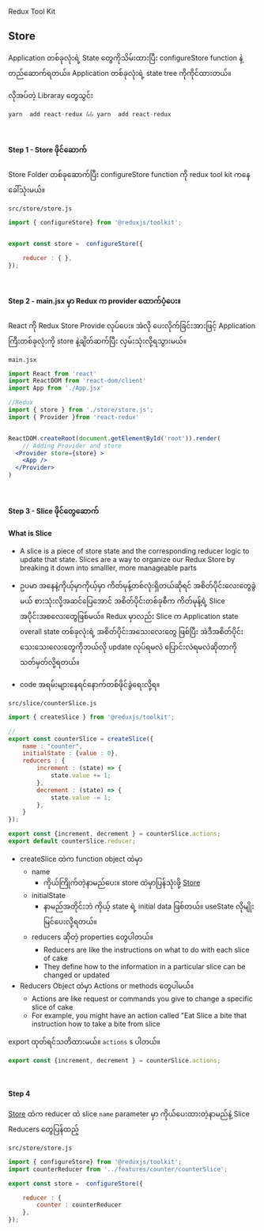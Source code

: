 Redux Tool Kit
## Store
Application တစ်ခုလုံးရဲ့ State တွေကိုသိမ်းထားပြီး configureStore function နဲ့ တည်ဆောက်ရတယ်။ Application တစ်ခုလုံးရဲ့ state tree ကိုကိုင်ထားတယ်။

 လိုအပ်တဲ့ Libraray တွေသွင်း

```javascript
yarn  add react-redux && yarn  add react-redux
```

<br>

#### Step 1 - Store ဖိုင်ဆောက်
Store Folder တစ်ခုဆောက်ပြီး configureStore function ကို redux tool kit ကနေခေါ်သုံးမယ်။
<a id="store"> </a>

`src/store/store.js`
```jsx
import { configureStore} from '@reduxjs/toolkit';


export const store =  configureStore({

    reducer : { },
});
```
<br>

#### Step 2 - main.jsx မှာ Redux က  provider ထောက်ပံ့ပေး။
React ကို Redux Store Provide လုပ်ပေး။ အဲလို  ပေးလိုက်ခြင်းအားဖြင့် Application ကြီးတစ်ခုလုံးကို store နဲ့ချိတ်ဆက်ပြီး လှမ်းသုံးလို့ရသွားမယ်။ 

`main.jsx`
```jsx
import React from 'react'
import ReactDOM from 'react-dom/client'
import App from './App.jsx'

//Redux
import { store } from './store/store.js';
import { Provider }from 'react-redux'


ReactDOM.createRoot(document.getElementById('root')).render(
    // Adding Provider and store
  <Provider store={store} >
    <App />
  </Provider>
)
```

<br>

#### Step 3 - Slice ဖိုင်တွေဆောက်
#### What is Slice
* A slice is a piece of store state and the corresponding reducer logic to update that state. Slices are a way to organize our Redux Store by breaking it down into smalller, more manageable parts

* ဥပမာ အနေနဲ့ကိုယ့်မှာကိုယ့်မှာ ကိတ်မုန့်တစ်လုံးရှိတယ်ဆိုရင် အစိတ်ပိုင်းလေးတွေခွဲမယ် စားသုံးလို့အဆင်ပြေအောင် အစိတ်ပိုင်းတစ်ခုစီက ကိတ်မုန့်ရဲ့ Slice အပိုင်းအစလေးတွေဖြစ်မယ်။ Redux မှာလည်း Slice က Application state overall state တစ်ခုလုံးရဲ့ အစိတ်ပိုင်းအသေးလေးတွေ ဖြစ်ပြီး အဲဒီအစိတ်ပိုင်းသေးသေးလေးတွေကိုဘယ်လို update လုပ်ရမလဲ ပြောင်းလဲရမလဲဆိုတာကိုသတ်မှတ်လို့ရတယ်။

*  code အရမ်းများနေရင်နောက်တစ်ဖိုင်ခွဲရေးလို့ရ။

`src/slice/counterSlice.js`
```jsx
import { createSlice } from '@reduxjs/toolkit';

//
export const counterSlice = createSlice({
    name : "counter",
    initialState : {value : 0},
    reducers : {
        increment : (state) => {
            state.value += 1;
        },
        decrement : (state) => {
            state.value -= 1;
        },
    }
});

export const {increment, decrement } = counterSlice.actions;
export default counterSlice.reducer;
```

* createSlice ထဲက function object ထဲမှာ 
    * name 
        * ကိုယ်ကြိုက်တဲ့နာမည်ပေး။ store ထဲမှာပြန်သုံးဖို့ <a href="#store"> Store</a>
    * initialState 
        * နာမည်အတိုင်းဘဲ ကိုယ့် state ရဲ့ initial data ဖြစ်တယ်။ useState လိုမျိုးမြင်ပေးလို့ရတယ်။ 
    * reducers ဆိုတဲ့ properties တွေပါတယ်။
        * Reducers are like the instructions on what to do with each slice of cake
        * They define how to the information in a particular slice can be changed or updated
* Reducers Object ထဲမှာ Actions or methods  တွေပါမယ်။
    * Actions are like request or commands you give to change a specific slice of cake
    *  For example, you might have an action called "Eat Slice  a bite  that instruction how to take a bite from slice

export  ထုတ်ရင်သတိထားမယ်။  `actions` s ပါတယ်။
```jsx
export const {increment, decrement } = counterSlice.actions;
```
<br>

#### Step 4
<a href="#store"> Store</a> ထဲက reducer ထဲ   slice `name` parameter မှာ ကိုယ်ပေးထားတဲ့နာမည်နဲ့  Slice Reducers တွေပြန်ထည့်

`src/store/store.js`
```jsx
import { configureStore} from '@reduxjs/toolkit';
import counterReducer from '../features/counter/counterSlice';

export const store =  configureStore({

    reducer : {
        counter : counterReducer
    },
});
```